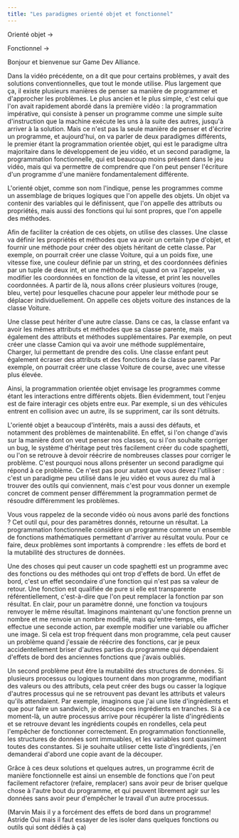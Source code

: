 ```yaml
---
title: "Les paradigmes orienté objet et fonctionnel"
---
```


Orienté objet
-> 

Fonctionnel
-> 

Bonjour et bienvenue sur Game Dev Alliance.

Dans la vidéo précédente, on a dit que pour certains problèmes, y avait des solutions conventionnelles, que tout le monde utilise. Plus largement que ça, il existe plusieurs manières de penser sa manière de programmer et d'approcher les problèmes. Le plus ancien et le plus simple, c'est celui que l'on avait rapidement abordé dans la première vidéo : la programmation impérative, qui consiste à penser un programme comme une simple suite d'instruction que la machine exécute les uns à la suite des autres, jusqu'à arriver à la solution. Mais ce n'est pas la seule manière de penser et d'écrire un programme, et aujourd'hui, on va parler de deux paradigmes différents, le premier étant la programmation orientée objet, qui est le paradigme ultra majoritaire dans le développement de jeu vidéo, et un second paradigme, la programmation fonctionnelle, qui est beaucoup moins présent dans le jeu vidéo, mais qui va permettre de comprendre que l'on peut penser l'écriture d'un programme d'une manière fondamentalement différente.

L'orienté objet, comme son nom l'indique, pense les programmes comme un assemblage de briques logiques que l'on appelle des objets. Un objet va contenir des variables qui le définissent, que l'on appelle des attributs ou propriétés, mais aussi des fonctions qui lui sont propres, que l'on appelle des méthodes.

Afin de faciliter la création de ces objets, on utilise des classes. Une classe va définir les propriétés et méthodes que va avoir un certain type d'objet, et fournir une méthode pour créer des objets héritant de cette classe. Par exemple, on pourrait créer une classe Voiture, qui a un poids fixe, une vitesse fixe, une couleur définie par un string, et des coordonnées définies par un tuple de deux int, et une méthode qui, quand on va l'appeler, va modifier les coordonnées en fonction de la vitesse, et print les nouvelles coordonnées. A partir de là, nous allons créer plusieurs voitures (rouge, bleu, verte) pour lesquelles chacune pour appeler leur méthode pour se déplacer individuellement. On appelle ces objets voiture des instances de la classe Voiture.

Une classe peut hériter d'une autre classe. Dans ce cas, la classe enfant va avoir les mêmes attributs et méthodes que sa classe parente, mais également des attributs et méthodes supplémentaires. Par exemple, on peut créer une classe Camion qui va avoir une méthode supplémentaire, Charger, lui permettant de prendre des colis. Une classe enfant peut également écraser des attributs et des fonctions de la classe parent. Par exemple, on pourrait créer une classe Voiture de course, avec une vitesse plus élevée.

Ainsi, la programmation orientée objet envisage les programmes comme étant les interactions entre différents objets.
Bien évidemment, tout l'enjeu est de faire interagir ces objets entre eux. Par exemple, si un des véhicules entrent en collision avec un autre, ils se suppriment, car ils sont détruits.

L'orienté objet a beaucoup d'intérêts, mais a aussi des défauts, et notamment des problèmes de maintenabilité. En effet, si l'on change d'avis sur la manière dont on veut penser nos classes, ou si l'on souhaite corriger un bug, le système d'héritage peut très facilement créer du code spaghetti, ou l'on se retrouve à devoir réécrire de nombreuses classes pour corriger le problème. C'est pourquoi nous allons présenter un second paradigme qui répond à ce problème. Ce n'est pas pour autant que vous devez l'utiliser : c'est un paradigme peu utilisé dans le jeu vidéo et vous aurez du mal à trouver des outils qui conviennent, mais c'est pour vous donner un exemple concret de comment penser différemment la programmation permet de résoudre différemment les problèmes.

Vous vous rappelez de la seconde vidéo où nous avons parlé des fonctions ? Cet outil qui, pour des paramètres donnés, retourne un résultat. La programmation fonctionnelle considère un programme comme un ensemble de fonctions mathématiques permettant d'arriver au résultat voulu. Pour ce faire, deux problèmes sont importants à comprendre : les effets de bord et la mutabilité des structures de données.

Une des choses qui peut causer un code spaghetti est un programme avec des fonctions ou des méthodes qui ont trop d'effets de bord. Un effet de bord, c'est un effet secondaire d'une fonction qui n'est pas sa valeur de retour. Une fonction est qualifiée de pure si elle est transparente référentiellement, c'est-à-dire que l'on peut remplacer la fonction par son résultat. En clair, pour un paramètre donné, une fonction va toujours renvoyer le même résultat. Imaginons maintenant qu'une fonction prenne un nombre et me renvoie un nombre modifié, mais qu'entre-temps, elle effectue une seconde action, par exemple modifier une variable ou afficher une image. Si cela est trop fréquent dans mon programme, cela peut causer un problème quand j'essaie de réécrire des fonctions, car je peux accidentellement briser d'autres parties du programme qui dépendaient d'effets de bord des anciennes fonctions que j'avais oubliés.

Un second problème peut être la mutabilité des structures de données. Si plusieurs processus ou logiques tournent dans mon programme, modifiant des valeurs ou des attributs, cela peut créer des bugs ou casser la logique d'autres processus qui ne se retrouvent pas devant les attributs et valeurs qu'ils attendaient. Par exemple, imaginons que j'ai une liste d'ingrédients et que pour faire un sandwich, je découpe ces ingrédients en tranches. Si à ce moment-là, un autre processus arrive pour récupérer la liste d'ingrédients et se retrouve devant les ingrédients coupés en rondelles, cela peut l'empêcher de fonctionner correctement. En programmation fonctionnelle, les structures de données sont immuables, et les variables sont quasiment toutes des constantes. Si je souhaite utiliser cette liste d'ingrédients, j'en demanderai d'abord une copie avant de la découper.

Grâce à ces deux solutions et quelques autres, un programme écrit de manière fonctionnelle est ainsi un ensemble de fonctions que l'on peut facilement refactorer (refaire, remplacer) sans avoir peur de briser quelque chose à l'autre bout du programme, et qui peuvent librement agir sur les données sans avoir peur d'empêcher le travail d'un autre processus.

(Marvin Mais il y a forcément des effets de bord dans un programme!
Astride Oui mais il faut essayer de les isoler dans quelques fonctions ou outils qui sont dédiés à ça)
